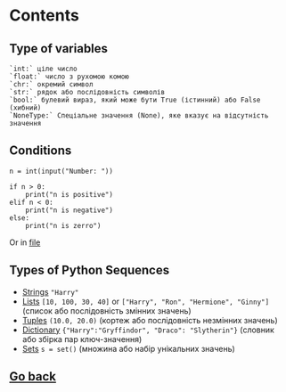 # Contents

## Type of variables

```
`int:` ціле число
`float:` число з рухомою комою
`chr:` окремий символ
`str:` рядок або послідовність символів
`bool:` булевий вираз, який може бути True (істинний) або False (хибний)
`NoneType:` Спеціальне значення (None), яке вказує на відсутність значення

```
## Conditions
```
n = int(input("Number: "))

if n > 0:
	print("n is positive")
elif n < 0:
	print("n is negative")
else:
	print("n is zerro")
```
Or in [file](conditions.py)

## Types of Python Sequences

- [Strings](sequences.py) `"Harry"`
- [Lists](sequences.py) `[10, 100, 30, 40]` or `["Harry", "Ron", "Hermione", "Ginny"]` (список або послідовність змінних значень)
- [Tuples](sequences.py) `(10.0, 20.0)` (кортеж або послідовність незмінних значень)
- [Dictionary](dictionary.py) `{"Harry":"Gryffindor", "Draco": "Slytherin"}` (словник або збірка пар ключ-значення)
- [Sets](sets.py) `s = set()` (множина або набір унікальних значень)

## [Go back](../README.md)

